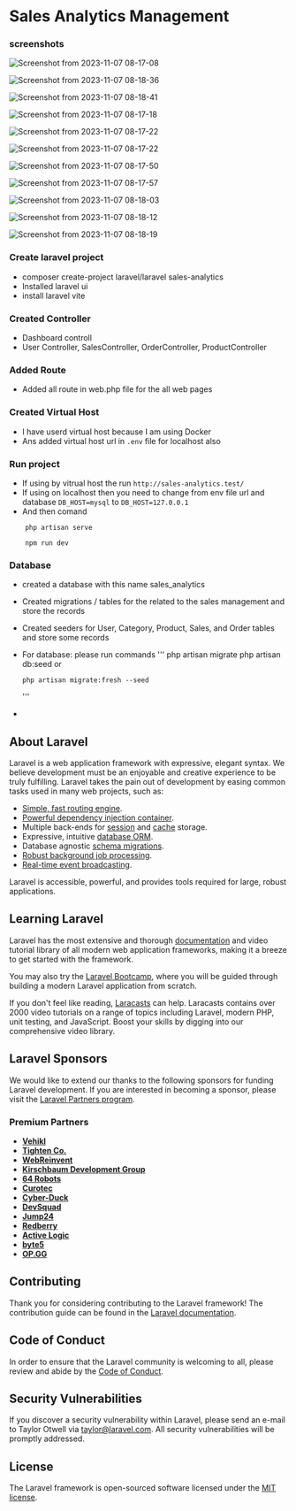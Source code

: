 # Sales Analytics Management 

### screenshots
![Screenshot from 2023-11-07 08-17-08](https://github.com/DEVESH-2030/sales-analytics/assets/73014162/1fca945d-a5fe-4f50-a8b6-a9416d24bd6c)

![Screenshot from 2023-11-07 08-18-36](https://github.com/DEVESH-2030/sales-analytics/assets/73014162/684eaddd-1f19-4637-8a8b-f3047568d930)

![Screenshot from 2023-11-07 08-18-41](https://github.com/DEVESH-2030/sales-analytics/assets/73014162/d716d482-9fea-4519-87eb-d96b1bf985e7)


![Screenshot from 2023-11-07 08-17-18](https://github.com/DEVESH-2030/sales-analytics/assets/73014162/f4e47fbb-2456-4361-8906-5d8f21f55ce0)

![Screenshot from 2023-11-07 08-17-22](https://github.com/DEVESH-2030/sales-analytics/assets/73014162/2347be53-c1a7-4525-bdc3-dbc01a5efbaa)

![Screenshot from 2023-11-07 08-17-22](https://github.com/DEVESH-2030/sales-analytics/assets/73014162/6420ed14-f794-419d-b6d7-ebc6cd1be7f2)

![Screenshot from 2023-11-07 08-17-50](https://github.com/DEVESH-2030/sales-analytics/assets/73014162/bc7874c9-7f5f-4771-a341-c5cc7b5e9447)

![Screenshot from 2023-11-07 08-17-57](https://github.com/DEVESH-2030/sales-analytics/assets/73014162/9877f5f5-12b0-41f7-9ef7-f654b819f9aa)

![Screenshot from 2023-11-07 08-18-03](https://github.com/DEVESH-2030/sales-analytics/assets/73014162/ca0de906-5765-4f53-95ba-88f0ab2e2ad3)

![Screenshot from 2023-11-07 08-18-12](https://github.com/DEVESH-2030/sales-analytics/assets/73014162/837744f9-5a85-4f44-b457-4e03063c602d)

![Screenshot from 2023-11-07 08-18-19](https://github.com/DEVESH-2030/sales-analytics/assets/73014162/dac4e051-d737-4f66-b925-54f4d40b824f)


### Create laravel project
- composer create-project laravel/laravel sales-analytics
- Installed laravel ui
- install laravel vite


### Created Controller
- Dashboard controll
- User Controller, SalesController, OrderController, ProductController

### Added Route
- Added all route in web.php file for the all web pages

### Created Virtual Host
- I have userd virtual host because I am using Docker 
- Ans added virtual host url in `.env` file for localhost also 

### Run project
- If using by vitrual host the run `http://sales-analytics.test/`
- If using on localhost then you need to change from env file url and database `DB_HOST=mysql` to `DB_HOST=127.0.0.1`
- And then comand
```
    php artisan serve

    npm run dev

```
### Database 
- created a database with this name sales_analytics
- Created migrations / tables for the related to the sales management and store the records
- Created seeders for User, Category, Product, Sales, and Order tables and store some records
- For database: please run commands
  '''
       php artisan migrate
       php artisan db:seed
       or

      php artisan migrate:fresh --seed
  '''
- 

## About Laravel

Laravel is a web application framework with expressive, elegant syntax. We believe development must be an enjoyable and creative experience to be truly fulfilling. Laravel takes the pain out of development by easing common tasks used in many web projects, such as:

- [Simple, fast routing engine](https://laravel.com/docs/routing).
- [Powerful dependency injection container](https://laravel.com/docs/container).
- Multiple back-ends for [session](https://laravel.com/docs/session) and [cache](https://laravel.com/docs/cache) storage.
- Expressive, intuitive [database ORM](https://laravel.com/docs/eloquent).
- Database agnostic [schema migrations](https://laravel.com/docs/migrations).
- [Robust background job processing](https://laravel.com/docs/queues).
- [Real-time event broadcasting](https://laravel.com/docs/broadcasting).

Laravel is accessible, powerful, and provides tools required for large, robust applications.

## Learning Laravel

Laravel has the most extensive and thorough [documentation](https://laravel.com/docs) and video tutorial library of all modern web application frameworks, making it a breeze to get started with the framework.

You may also try the [Laravel Bootcamp](https://bootcamp.laravel.com), where you will be guided through building a modern Laravel application from scratch.

If you don't feel like reading, [Laracasts](https://laracasts.com) can help. Laracasts contains over 2000 video tutorials on a range of topics including Laravel, modern PHP, unit testing, and JavaScript. Boost your skills by digging into our comprehensive video library.

## Laravel Sponsors

We would like to extend our thanks to the following sponsors for funding Laravel development. If you are interested in becoming a sponsor, please visit the [Laravel Partners program](https://partners.laravel.com).

### Premium Partners

- **[Vehikl](https://vehikl.com/)**
- **[Tighten Co.](https://tighten.co)**
- **[WebReinvent](https://webreinvent.com/)**
- **[Kirschbaum Development Group](https://kirschbaumdevelopment.com)**
- **[64 Robots](https://64robots.com)**
- **[Curotec](https://www.curotec.com/services/technologies/laravel/)**
- **[Cyber-Duck](https://cyber-duck.co.uk)**
- **[DevSquad](https://devsquad.com/hire-laravel-developers)**
- **[Jump24](https://jump24.co.uk)**
- **[Redberry](https://redberry.international/laravel/)**
- **[Active Logic](https://activelogic.com)**
- **[byte5](https://byte5.de)**
- **[OP.GG](https://op.gg)**

## Contributing

Thank you for considering contributing to the Laravel framework! The contribution guide can be found in the [Laravel documentation](https://laravel.com/docs/contributions).

## Code of Conduct

In order to ensure that the Laravel community is welcoming to all, please review and abide by the [Code of Conduct](https://laravel.com/docs/contributions#code-of-conduct).

## Security Vulnerabilities

If you discover a security vulnerability within Laravel, please send an e-mail to Taylor Otwell via [taylor@laravel.com](mailto:taylor@laravel.com). All security vulnerabilities will be promptly addressed.

## License

The Laravel framework is open-sourced software licensed under the [MIT license](https://opensource.org/licenses/MIT).
